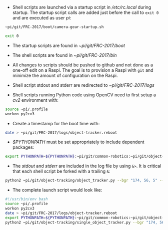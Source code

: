 * Shell scripts are launched via a startup script in */etc/rc.local* during startup.
The startup script calls are added just before the call to `exit 0` and are executed as user *pi*:
````bash
~pi/git/FRC-2017/boot/camera-gear-startup.sh

exit 0
````

* The startup scripts are found in *~pi/git/FRC-2017/boot*

* The shell scripts are found in *~pi/git/FRC-2017/bin*

* All changes to scripts should be pushed to github and not done as a one-off 
edit on a Raspi. The goal is to provision a Raspi with `git` and minimize the amount 
of configuration on the Raspi. 

* Shell script stdout and stderr are redirected to *~pi/git/FRC-2017/logs*

* Shell scripts running Python code using OpenCV need to first setup a *cv2* environment with:
```bash
source ~pi/.profile
workon py2cv3
```

* Create a timestamp for the boot time with:
```bash
date > ~pi/git/FRC-2017/logs/object-tracker.reboot
```

* *$PYTHONPATH* must be set appropriately to include dependent packages:
```bash
export PYTHONPATH=${PYTHONPATH}:~pi/git/common-robotics:~pi/git/object-tracking
```

* The *stdout* and *stderr* are included in the log file by using `&>`. It is critical that each shell script
be forked with a trailing `&`:
```bash
python2 ~pi/git/object-tracking/object_tracker.py --bgr "174, 56, 5" --width 400 --flip &> ~pi/git/FRC-2017/logs/object-tracker.out &
```

* The complete launch script would look like: 
```bash
#!/usr/bin/env bash
source ~pi/.profile
workon py2cv3
date > ~pi/git/FRC-2017/logs/object-tracker.reboot
export PYTHONPATH=${PYTHONPATH}:~pi/git/common-robotics:~pi/git/object-tracking
python2 ~pi/git/object-tracking/single_object_tracker.py --bgr "174, 56, 5" --width 400 --delay 0.25 --flipy --usb --http "camera-gear.local:8080" &> ~pi/git/FRC-2017/logs/object-tracker.out &
```